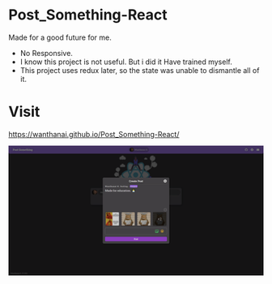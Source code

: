 # Post_Something-React
Made for a good future for me.
- No Responsive.
- I know this project is not useful. But i did it Have trained myself.
- This project uses redux later, so the state was unable to dismantle all of it.

# Visit
https://wanthanai.github.io/Post_Something-React/


![demo-image-gif](https://github.com/wanthanai/Post_Something-React/blob/main/public/demo.png)
